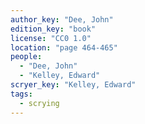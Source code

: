 ```yaml
---
author_key: "Dee, John"
edition_key: "book"
license: "CC0 1.0"
location: "page 464-465"
people:
  - "Dee, John"
  - "Kelley, Edward"
scryer_key: "Kelley, Edward"
tags:
  - scrying
---
```

